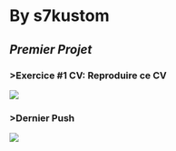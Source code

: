 # ******By s7kustom******
## _Premier Projet_
### >Exercice #1 CV: Reproduire ce CV
![](https://image.noelshack.com/fichiers/2023/16/2/1681831413-template-projet1.jpg)

### >Dernier Push
![](https://image.noelshack.com/fichiers/2023/16/6/1682134881-capture-d-ecran-2023-04-22-054104.jpg)
